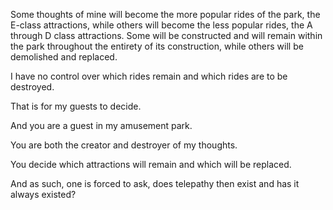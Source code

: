 Some thoughts of mine will become the more popular rides of the park, the E-class attractions, while others will become the less popular rides, the A through D class attractions. Some will be constructed and will remain within the park throughout the entirety of its construction, while others will be demolished and replaced.

I have no control over which rides remain and which rides are to be destroyed.

That is for my guests to decide.

And you are a guest in my amusement park.

You are both the creator and destroyer of my thoughts.

You decide which attractions will remain and which will be replaced.

And as such, one is forced to ask, does telepathy then exist and has it always existed?